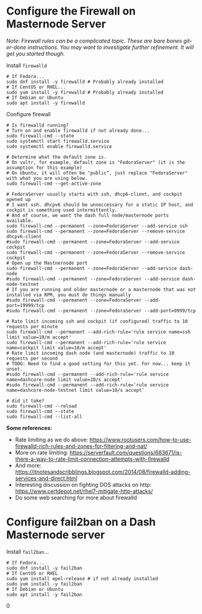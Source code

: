 # Configure the Firewall on Masternode Server

*Note: Firewall rules can be a complicated topic. These are bare bones
git-er-done instructions. You may want to investigate further refinement. It
will get you started though.*

Install `firewalld`

```
# If Fedora...
sudo dnf install -y firewalld # Probably already installed
# If CentOS or RHEL...
sudo yum install -y firewalld # Probably already installed
# If Debian or Ubuntu
sudo apt install -y firewalld
```

Configure firewall

```
# Is firewalld running?
# Turn on and enable firewalld if not already done...
sudo firewall-cmd --state
sudo systemctl start firewalld.service
sudo systemctl enable firewalld.service

# Determine what the default zone is.
# On vultr, for example, default zone is "FedoraServer" (it is the assumption for this example)
# On Ubuntu, it will often be "public", just replace "FedoraServer" with what you are using below.
sudo firewall-cmd --get-active-zone

# FedoraServer usually starts with ssh, dhcp6-client, and cockpit opened up
# I want ssh. dhcpv6 should be unneccessary for a static IP host, and cockpit is something used intermittently.
# And of course, we want the dash full node/masternode ports available.
sudo firewall-cmd --permanent --zone=FedoraServer --add-service ssh
sudo firewall-cmd --permanent --zone=FedoraServer --remove-service dhcpv6-client
#sudo firewall-cmd --permanent --zone=FedoraServer --add-service cockpit
sudo firewall-cmd --permanent --zone=FedoraServer --remove-service cockpit
# Open up the Mastnernode port
sudo firewall-cmd --permanent --zone=FedoraServer --add-service dash-node
#sudo firewall-cmd --permanent --zone=FedoraServer --add-service dash-node-testnet
# If you are running and older masternode or a masternode that was not installed via RPM, you must do things manually
#sudo firewall-cmd --permanent --zone=FedoraServer --add-port=19999/tcp
#sudo firewall-cmd --permanent --zone=FedoraServer --add-port=9999/tcp

# Rate limit incoming ssh and cockpit (if configured) traffic to 10 requests per minute
sudo firewall-cmd --permanent --add-rich-rule='rule service name=ssh limit value=10/m accept'
sudo firewall-cmd --permanent --add-rich-rule='rule service name=cockpit limit value=10/m accept'
# Rate limit incoming dash node (and masternode) traffic to 10 requests per second
# TODO: Need to find a good setting for this yet. For now... keep it unset.
#sudo firewall-cmd --permanent --add-rich-rule='rule service name=dashcore-node limit value=10/s accept'
#sudo firewall-cmd --permanent --add-rich-rule='rule service name=dashcore-node-testnet limit value=10/s accept'

# did it take?
sudo firewall-cmd --reload
sudo firewall-cmd --state
sudo firewall-cmd --list-all
```

**Some references:**

* Rate limiting as we do above: <https://www.rootusers.com/how-to-use-firewalld-rich-rules-and-zones-for-filtering-and-nat/>
* More on rate limiting: <https://serverfault.com/questions/683671/is-there-a-way-to-rate-limit-connection-attempts-with-firewalld>
* And more: <https://itnotesandscribblings.blogspot.com/2014/08/firewalld-adding-services-and-direct.html>
* Interesting discussion on fighting DOS attacks on http: <https://www.certdepot.net/rhel7-mitigate-http-attacks/>
* Do some web searching for more about firewalld

# Configure fail2ban on a Dash Masternode server

Install `fail2ban`...
```
# If Fedora...
sudo dnf install -y fail2ban
# If CentOS or RHEL
sudo yum install epel-release # if not already installed
sudo yum install -y fail2ban
# If Debian or Ubuntu
sudo apt install -y fail2ban
```

0
